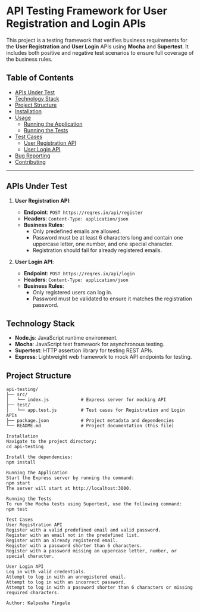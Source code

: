 # API Testing Framework for User Registration and Login APIs

This project is a testing framework that verifies business requirements for the **User Registration** and **User Login** APIs using **Mocha** and **Supertest**. It includes both positive and negative test scenarios to ensure full coverage of the business rules.

## Table of Contents

- [APIs Under Test](#apis-under-test)
- [Technology Stack](#technology-stack)
- [Project Structure](#project-structure)
- [Installation](#installation)
- [Usage](#usage)
  - [Running the Application](#running-the-application)
  - [Running the Tests](#running-the-tests)
- [Test Cases](#test-cases)
  - [User Registration API](#user-registration-api)
  - [User Login API](#user-login-api)
- [Bug Reporting](#bug-reporting)
- [Contributing](#contributing)

---

## APIs Under Test

1. **User Registration API**:
   - **Endpoint**: `POST https://reqres.in/api/register`
   - **Headers**: `Content-Type: application/json`
   - **Business Rules**:
     - Only predefined emails are allowed.
     - Password must be at least 6 characters long and contain one uppercase letter, one number, and one special character.
     - Registration should fail for already registered emails.

2. **User Login API**:
   - **Endpoint**: `POST https://reqres.in/api/login`
   - **Headers**: `Content-Type: application/json`
   - **Business Rules**:
     - Only registered users can log in.
     - Password must be validated to ensure it matches the registration password.

## Technology Stack

- **Node.js**: JavaScript runtime environment.
- **Mocha**: JavaScript test framework for asynchronous testing.
- **Supertest**: HTTP assertion library for testing REST APIs.
- **Express**: Lightweight web framework to mock API endpoints for testing.

## Project Structure

```plaintext
api-testing/
├── src/
│   └── index.js            # Express server for mocking API
├── test/
│   └── app.test.js         # Test cases for Registration and Login APIs
├── package.json            # Project metadata and dependencies
└── README.md               # Project documentation (this file)

Installation
Navigate to the project directory:
cd api-testing

Install the dependencies:
npm install

Running the Application
Start the Express server by running the command:
npm start
The server will start at http://localhost:3000.

Running the Tests
To run the Mocha tests using Supertest, use the following command:
npm test

Test Cases
User Registration API
Register with a valid predefined email and valid password.
Register with an email not in the predefined list.
Register with an already registered email.
Register with a password shorter than 6 characters.
Register with a password missing an uppercase letter, number, or special character.

User Login API
Log in with valid credentials.
Attempt to log in with an unregistered email.
Attempt to log in with an incorrect password.
Attempt to log in with a password shorter than 6 characters or missing required characters.

Author: Kalpesha Pingale